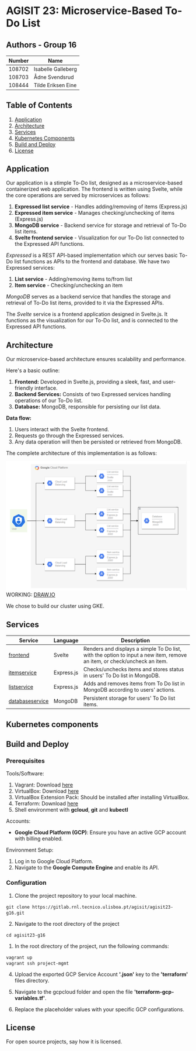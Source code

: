 # AGISIT 23: Microservice-Based To-Do List

## Authors - Group 16
| Number | Name               |				
| -------|--------------------|
| 108702 | Isabelle Galleberg |
| 108703 | Ådne Svendsrud     |
| 108444 | Tilde Eriksen Eine | 

## Table of Contents
1. [Application](#Application)
3. [Architecture](#Architecture)
4. [Services](#Services)
5. [Kubernetes Components](#Kubernetes-Components)
6. [Build and Deploy](#Build-and-Deploy)
7.  [License](#License)


## Application
Our application is a stimple To-Do list, designed as a microservice-based containerized web application. The frontend is written using Svelte, while the core operations are served by microservices as follows:

1. **Expressed list service** - Handles adding/removing of items (Express.js)
2. **Expressed item service** - Manages checking/unchecking of items (Express.js)
3. **MongoDB service** - Backend service for storage and retrieval of To-Do list items.
4. **Svelte frontend service** - Visualization for our To-Do list connected to the Expressed API functions.


_Expressed_ is a REST API-based implementation which our serves basic To-Do list functions as APIs to the frontend and database. We have two Expressed services:
1. **List service** - Adding/removing items to/from list
2. **Item service** - Checking/unchecking an item

_MongoDB_ serves as a backend service that handles the storage and retrieval of To-Do list items, provided to it via the Expressed APIs. 

The _Svelte_ service is a frontend application designed in Svelte.js. It functions as the visualization for our To-Do list, and is connected to the Expressed API functions.  

## Architecture 
Our microservice-based architecture ensures scalability and performance. 

Here's a basic outline:

1. **Frontend:** Developed in Svelte.js, providing a sleek, fast, and user-friendly interface.
2. **Backend Services:** Consists of two Expressed services handling operations of our To-Do list.
3. **Database:** MongoDB, responsible for persisting our list data.


**Data flow:**
1. Users interact with the Svelte frontend.
2. Requests go through the Expressed services.
3. Any data operation will then be persisted or retrieved from MongoDB.


The complete architecture of this implementation is as follows:

![Architecture](./report/assets/architecture.png)
WORKING: [DRAW.IO](https://drive.google.com/file/d/1YTpFg0gd-9eK2pGvSjLzb5hUPA-y5P1c/view?usp=share_link)

We chose to build our cluster using GKE. 

## Services
| Service                         | Language      |Description                                                          |
| ------------------------------- | ------------- | ------------------------------------------------------------------- |
| [frontend](/microservices/frontend/)    | Svelte        | Renders and displays a simple To Do list, with the option to input a new item, remove an item, or check/uncheck an item.  |
| [itemservice](/microservices/itemservice/)  | Express.js | Checks/unchecks items and stores status in users' To Do list in MongoDB. |
| [listservice](/microservices/listservice/) | Express.js | Adds and removes items from To Do list in MongoDB according to users' actions.   |
| [databaseservice](/microservices/databaseservice/) | MongoDB | Persistent storage for users' To Do list items. |

## Kubernetes components

## Build and Deploy
### Prerequisites
Tools/Software:
1. Vagrant: Download [here](https://developer.hashicorp.com/vagrant/downloads)
2. VirtualBox: Download [here](https://www.virtualbox.org/wiki/Downloads)
3. VirtualBox Extension Pack: Should be installed after installing VirtualBox.
4. Terraform: Download [here](https://developer.hashicorp.com/terraform/downloads)
5. Shell environment with **gcloud**, **git** and **kubectl**


Accounts:
- **Google Cloud Platform (GCP)**: Ensure you have an active GCP account with billing enabled.

Environment Setup:
1. Log in to Google Cloud Platform.
2. Navigate to the **Google Compute Engine** and enable its API.

### Configuration
1. Clone the project repository to your local machine.
```
git clone https://gitlab.rnl.tecnico.ulisboa.pt/agisit/agisit23-g16.git
```
2. Navigate to the root directory of the project
```
cd agisit23-g16
```
1. In the root directory of the project, run the following commands:

```
vagrant up
vagrant ssh project-mgmt
```

4. Upload the exported GCP Service Account **'.json'** key to the **'terraform'** files directory.

5. Navigate to the gcpcloud folder and open the file **'terraform-gcp-variables.tf'**.

6. Replace the placeholder values with your specific GCP configurations.







## License
For open source projects, say how it is licensed.
